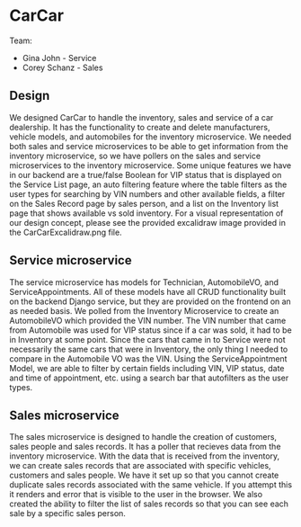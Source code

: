 # CarCar

Team:

* Gina John - Service
* Corey Schanz - Sales

## Design
We designed CarCar to handle the inventory, sales and service of a car dealership. It has the functionality to create and delete manufacturers, vehicle models, and automobiles for the inventory microservice. We needed both sales and service microservices to be able to get information from the inventory microservice, so we have pollers on the sales and service microservices to the inventory microservice. Some unique features we have in our backend are a true/false Boolean for VIP status that is displayed on the Service List page, an auto filtering feature where the table filters as the user types for searching by VIN numbers and other available fields, a filter on the Sales Record page by sales person, and a list on the Inventory list page that shows available vs sold inventory. For a visual representation of our design concept, please see the provided excalidraw image provided in the CarCarExcalidraw.png file.

## Service microservice

The service microservice has models for Technician, AutomobileVO, and ServiceAppointments. All of these models have all CRUD functionality built on the backend Django service, but they are provided on the frontend on an as needed basis. We polled from the Inventory Microservice to create an AutomobileVO which provided the VIN number. The VIN number that came from Automobile was used for VIP status since if a car was sold, it had to be in Inventory at some point. Since the cars that came in to Service were not necessarily the same cars that were in Inventory, the only thing I needed to compare in the Automobile VO was the VIN. Using the ServiceAppointment Model, we are able to filter by certain fields including VIN, VIP status, date and time of appointment, etc. using a search bar that autofilters as the user types.

## Sales microservice
The sales microservice is designed to handle the creation of customers, sales people and sales records. It has a poller that recieves data from the inventory microservice. With the data that is received from the inventory, we can create sales records that are associated with specific vehicles, customers and sales people. We have it set up so that you cannot create duplicate sales records associated with the same vehicle. If you attempt this it renders and error that is visible to the user in the browser. We also created the ability to filter the list of sales records so that you can see each sale by a specific sales person.
